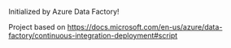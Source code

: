 Initialized by Azure Data Factory!

Project based on https://docs.microsoft.com/en-us/azure/data-factory/continuous-integration-deployment#script